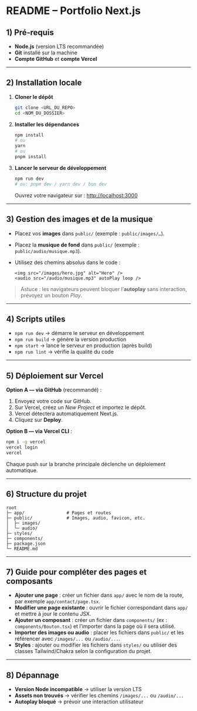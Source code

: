 # README – Portfolio Next.js

## 1) Pré‑requis

* **Node.js** (version LTS recommandée)
* **Git** installé sur la machine
* **Compte GitHub** et **compte Vercel**

---

## 2) Installation locale

1. **Cloner le dépôt**

   ```bash
   git clone <URL_DU_REPO>
   cd <NOM_DU_DOSSIER>
   ```

2. **Installer les dépendances**

   ```bash
   npm install
   # ou
   yarn
   # ou
   pnpm install
   ```

3. **Lancer le serveur de développement**

   ```bash
   npm run dev
   # ou: pnpm dev / yarn dev / bun dev
   ```

   Ouvrez votre navigateur sur : [http://localhost:3000](http://localhost:3000)

---

## 3) Gestion des images et de la musique

* Placez vos **images** dans `public/` (exemple : `public/images/…`).
* Placez la **musique de fond** dans `public/` (exemple : `public/audio/musique.mp3`).
* Utilisez des chemins absolus dans le code :

  ```tsx
  <img src="/images/hero.jpg" alt="Hero" />
  <audio src="/audio/musique.mp3" autoPlay loop />
  ```

> Astuce : les navigateurs peuvent bloquer l’**autoplay** sans interaction, prévoyez un bouton *Play*.

---

## 4) Scripts utiles

* `npm run dev` → démarre le serveur en développement
* `npm run build` → génère la version production
* `npm start` → lance le serveur en production (après build)
* `npm run lint` → vérifie la qualité du code

---

## 5) Déploiement sur Vercel

**Option A — via GitHub** (recommandé) :

1. Envoyez votre code sur GitHub.
2. Sur Vercel, créez un *New Project* et importez le dépôt.
3. Vercel détectera automatiquement Next.js.
4. Cliquez sur **Deploy**.

**Option B — via Vercel CLI** :

```bash
npm i -g vercel
vercel login
vercel
```

Chaque push sur la branche principale déclenche un déploiement automatique.

---

## 6) Structure du projet

```
root
├─ app/                # Pages et routes
├─ public/             # Images, audio, favicon, etc.
│  ├─ images/
│  └─ audio/
├─ styles/
├─ components/
├─ package.json
└─ README.md
```

---

## 7) Guide pour compléter des pages et composants

* **Ajouter une page** : créer un fichier dans `app/` avec le nom de la route, par exemple `app/contact/page.tsx`.
* **Modifier une page existante** : ouvrir le fichier correspondant dans `app/` et mettre à jour le contenu JSX.
* **Ajouter un composant** : créer un fichier dans `components/` (ex : `components/Bouton.tsx`) et l’importer dans la page où il sera utilisé.
* **Importer des images ou audio** : placer les fichiers dans `public/` et les référencer avec `/images/...` ou `/audio/...`.
* **Styles** : ajouter ou modifier les fichiers dans `styles/` ou utiliser des classes Tailwind/Chakra selon la configuration du projet.

---

## 8) Dépannage

* **Version Node incompatible** → utiliser la version LTS
* **Assets non trouvés** → vérifier les chemins `/images/...` ou `/audio/...`
* **Autoplay bloqué** → prévoir une interaction utilisateur
